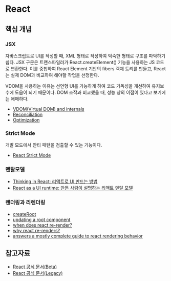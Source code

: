 # React

## 핵심 개념

### JSX

자바스크립트로 UI를 작성할 때, XML 형태로 작성하여 익숙한 형태로 구조를 파악하기 쉽다. JSX 구문은 트랜스파일러가 React.createElement() 기능을 사용하는 JS 코드로 변환한다. 이를 중첩하여 React Element 기반의 fibers 객체 트리를 만들고, React는 실제 DOM과 비교하여 해야할 작업을 선정한다.

VDOM을 사용하는 이유는 선언형 UI를 가능하게 하여 코드 가독성을 개선하여 유지보수에 도움이 되기 때문이다. DOM 조작과 비교했을 때, 성능 상의 이점이 있다고 보기에는 애매하다.

- [VDOM(Virtual DOM) and internals](https://ko.reactjs.org/docs/faq-internals.html)
- [Reconciliation](https://ko.reactjs.org/docs/reconciliation.html)
- [Optimization](https://ko.reactjs.org/docs/optimizing-performance.html)

### Strict Mode

개발 모드에서 안티 패턴을 검출할 수 있는 기능이다.

- [React Strict Mode](https://ko.reactjs.org/docs/strict-mode.html)

### 멘탈모델

- [Thinking in React: 리액트로 UI 만드는 방법](https://beta.reactjs.org/learn/thinking-in-react)
- [React as a UI runtime: 만든 사람이 설명하는 리액트 멘탈 모델](https://overreacted.io/ko/react-as-a-ui-runtime/)

### 렌더링과 리렌더링

- [createRoot](https://beta.reactjs.org/reference/react-dom/client/createRoot)
- [updating a root component](https://beta.reactjs.org/reference/react-dom/client/createRoot#updating-a-root-component)
- [when does react re-render?](https://velog.io/@surim014/react-rerender)
- [why react re-renders?](https://medium.com/@yujso66/%EB%B2%88%EC%97%AD-%EC%99%9C-%EB%A6%AC%EC%95%A1%ED%8A%B8%EC%97%90%EC%84%9C-%EB%A6%AC%EB%A0%8C%EB%8D%94%EB%A7%81%EC%9D%B4-%EB%B0%9C%EC%83%9D%ED%95%98%EB%8A%94%EA%B0%80-74dd239b0063)
- [answers a mostly complete guide to react rendering behavior](https://velog.io/@superlipbalm/blogged-answers-a-mostly-complete-guide-to-react-rendering-behavior)

## 참고자료

- [React 공식 문서(Beta)](https://beta.reactjs.org/)
- [React 공식 문서(Legacy)](https://ko.reactjs.org/)
